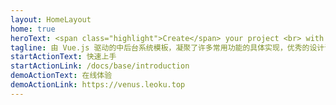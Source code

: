 ```yaml
---
layout: HomeLayout
home: true
heroText: <span class="highlight">Create</span> your project <br> with <span class="highlight">Venus</span>
tagline: 由 Vue.js 驱动的中后台系统模板，凝聚了许多常用功能的具体实现，优秀的设计语言和高质量的代码绝对能让你眼前一亮
startActionText: 快速上手
startActionLink: /docs/base/introduction
demoActionText: 在线体验
demoActionLink: https://venus.leoku.top
---
```

